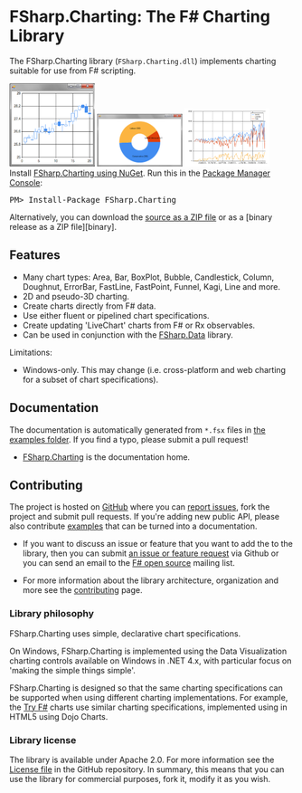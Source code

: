 FSharp.Charting: The F# Charting Library
========================================

The FSharp.Charting library (`FSharp.Charting.dll`) implements charting suitable for use from F# scripting.

<div>
 <img src="images/IC523409.png" width="30%" >
 <img src="images/IC523435.png" width="30%" >
 <img src="images/IC36812.png" width="30%" >
</div>

<div class="row">
  <div class="span1"></div>
  <div class="span6">
    <div class="well well-small" id="nuget">
      Install <a href="https://nuget.org/packages/FSharp.Charting">FSharp.Charting using NuGet</a>.
      Run this in the <a href="http://docs.nuget.org/docs/start-here/using-the-package-manager-console">Package Manager Console</a>:
      <pre>PM> Install-Package FSharp.Charting</pre>
    </div>
  </div>
  <div class="span1"></div>
</div>

Alternatively, you can download the [source as a ZIP file][source] or as a [binary release as a ZIP file][binary].

Features
--------

* Many chart types: Area, Bar, BoxPlot, Bubble, Candlestick, Column, Doughnut, ErrorBar, FastLine, FastPoint, Funnel, Kagi, Line and more.
* 2D and pseudo-3D charting.
* Create charts directly from F# data.
* Use either fluent or pipelined chart specifications.
* Create updating 'LiveChart' charts from F# or Rx observables.
* Can be used in conjunction with the [FSharp.Data](http://fsharp.github.io/FSharp.Data) library</a>.

Limitations:

* Windows-only. This may change (i.e. cross-platform and web charting for a subset of chart specifications).

Documentation
-------------

The documentation is automatically generated from `*.fsx` files in  [the examples folder][examples]. 
If you find a typo, please submit a pull request!

 * [FSharp.Charting](fsharpcharting.html) is the documentation home.
 
Contributing
------------

The project is hosted on [GitHub][gh] where you can [report issues][issues], fork 
the project and submit pull requests. If you're adding new public API, please also 
contribute [examples][examples] that can be turned into a documentation.

 * If you want to discuss an issue or feature that you want to add the to the library,
   then you can submit [an issue or feature request][issues] via Github or you can 
   send an email to the [F# open source][fsharp-oss] mailing list.

 * For more information about the library architecture, organization and more
   see the [contributing](contributing.html) page.

### Library philosophy

FSharp.Charting uses simple, declarative chart specifications.

On Windows, FSharp.Charting is implemented using the Data Visualization charting controls 
available on Windows in .NET 4.x, with particular focus on 'making the simple things simple'. </p>

FSharp.Charting is designed so that the same charting specifications can be supported when 
using different charting implementations. For example, the [Try F#](http://tryfsharp.org)
charts use similar charting specifications, implemented using in HTML5 using Dojo Charts.


### Library license

The library is available under Apache 2.0. For more information see the 
[License file][readme] in the GitHub repository. In summary, this means that you can 
use the library for commercial purposes, fork it, modify it as you wish.


  [source]: https://github.com/fsharp/FSharp.Charting/zipball/master
  [release]: https://github.com/fsharp/FSharp.Charting/zipball/release
  [examples]: https://github.com/fsharp/FSharp.Charting/tree/master/examples
  [gh]: https://github.com/fsharp/FSharp.Charting
  [issues]: https://github.com/fsharp/FSharp.Charting/issues
  [readme]: https://github.com/fsharp/FSharp.Charting/blob/master/README.md
  [fsharp-oss]: http://groups.google.com/group/fsharp-opensource
